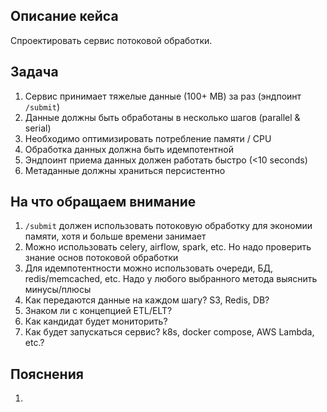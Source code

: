 ## Описание кейса
Спроектировать сервис потоковой обработки.
## Задача
1. Сервис принимает тяжелые данные (100+ MB) за раз (эндпоинт `/submit`)
2. Данные должны быть обработаны в несколько шагов (parallel & serial)
3. Необходимо оптимизировать потребление памяти / CPU
4. Обработка данных должна быть идемпотентной
5. Эндпоинт приема данных должен работать быстро (<10 seconds)
6. Метаданные должны храниться персистентно

## На что обращаем внимание
1. `/submit` должен использовать потоковую обработку для экономии памяти, хотя и больше времени занимает
2. Можно использовать celery, airflow, spark, etc. Но надо проверить знание основ потоковой обработки
3. Для идемпотентности можно использовать очереди, БД, redis/memcached, etc. Надо у любого выбранного метода выяснить минусы/плюсы
4. Как передаются данные на каждом шагу? S3, Redis, DB?
5. Знаком ли с концепцией ETL/ELT?
6. Как кандидат будет мониторить?
7. Как будет запускаться сервис? k8s, docker compose, AWS Lambda, etc.?
## Пояснения
1. 
